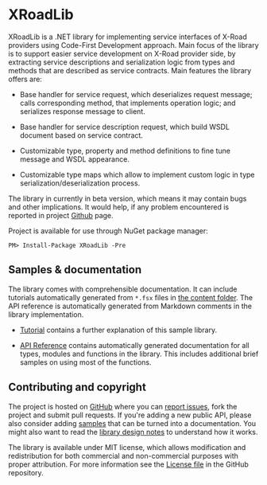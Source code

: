 XRoadLib
======================

XRoadLib is a .NET library for implementing service interfaces of X-Road providers using Code-First Development
approach. Main focus of the library is to support easier service development on X-Road provider side, by extracting
service descriptions and serialization logic from types and methods that are described as service contracts. Main
features the library offers are:

* Base handler for service request, which deserializes request message; calls corresponding method, that implements
  operation logic; and serializes response message to client.
  
* Base handler for service description request, which build WSDL document based on service contract.

* Customizable type, property and method definitions to fine tune message and WSDL appearance.

* Customizable type maps which allow to implement custom logic in type serialization/deserialization process.

The library in currently in beta version, which means it may contain bugs and other implications. It would help, if 
any problem encountered is reported in project [Github][gh] page.

Project is available for use through NuGet package manager:

    PM> Install-Package XRoadLib -Pre

Samples & documentation
-----------------------

The library comes with comprehensible documentation. It can include tutorials automatically generated from `*.fsx`
files in [the content folder][content]. The API reference is automatically generated from Markdown comments in the
library implementation.

 * [Tutorial](tutorial.html) contains a further explanation of this sample library.

 * [API Reference](reference/index.html) contains automatically generated documentation for all types, modules and
   functions in the library. This includes additional brief samples on using most of the functions.

Contributing and copyright
--------------------------

The project is hosted on [GitHub][gh] where you can [report issues][issues], fork  the project and submit pull
requests. If you're adding a new public API, please also consider adding [samples][content] that can be turned into a
documentation. You might also want to read the [library design notes][readme] to understand how it works.

The library is available under MIT license, which allows modification and redistribution for both commercial and
non-commercial purposes with proper attribution. For more information see the [License file][license] in the GitHub
repository. 

  [content]: https://github.com/janno-p/XRoadLib/tree/master/docs/content
  [gh]: https://github.com/janno-p/XRoadLib
  [issues]: https://github.com/janno-p/XRoadLib/issues
  [readme]: https://github.com/janno-p/XRoadLib/blob/master/README.md
  [license]: https://github.com/janno-p/XRoadLib/blob/master/LICENSE.txt
